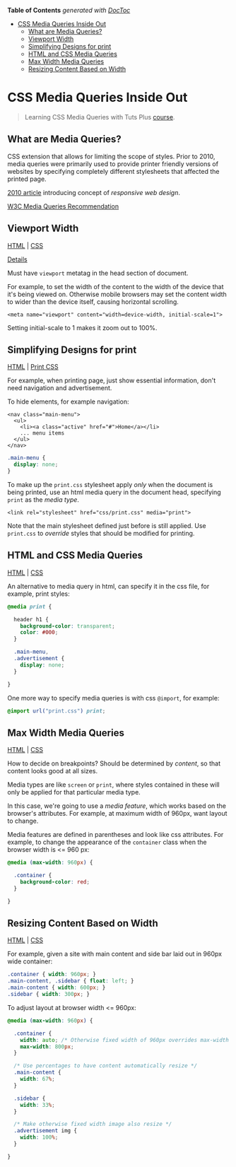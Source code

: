 <!-- START doctoc generated TOC please keep comment here to allow auto update -->
<!-- DON'T EDIT THIS SECTION, INSTEAD RE-RUN doctoc TO UPDATE -->
**Table of Contents**  *generated with [DocToc](http://doctoc.herokuapp.com/)*

- [CSS Media Queries Inside Out](#css-media-queries-inside-out)
  - [What are Media Queries?](#what-are-media-queries)
  - [Viewport Width](#viewport-width)
  - [Simplifying Designs for print](#simplifying-designs-for-print)
  - [HTML and CSS Media Queries](#html-and-css-media-queries)
  - [Max Width Media Queries](#max-width-media-queries)
  - [Resizing Content Based on Width](#resizing-content-based-on-width)

<!-- END doctoc generated TOC please keep comment here to allow auto update -->

CSS Media Queries Inside Out
==========

> Learning CSS Media Queries with Tuts Plus [course](http://webdesign.tutsplus.com/courses/media-queries-inside-out).

## What are Media Queries?

CSS extension that allows for limiting the scope of styles.
Prior to 2010, media queries were primarily used to provide printer friendly versions of websites
by specifying completely different stylesheets that affected the printed page.

[2010 article](http://alistapart.com/article/responsive-web-design) introducing concept of _responsive web design_.

[W3C Media Queries Recommendation](http://www.w3.org/TR/css3-mediaqueries/)

## Viewport Width

[HTML](site01/index.html) | [CSS](site01/css/styles.css)

[Details](http://webdesign.tutsplus.com/articles/quick-tip-dont-forget-the-viewport-meta-tag--webdesign-5972)

Must have `viewport` metatag in the head section of document.

For example, to set the width of the content to the width of the device that it's being viewed on.
Otherwise mobile browsers may set the content width to wider than the device itself, causing horizontal scrolling.

```
<meta name="viewport" content="width=device-width, initial-scale=1">
```

Setting initial-scale to 1 makes it zoom out to 100%.

## Simplifying Designs for print

[HTML](site02/index.html) | [Print CSS](site02/css/print.css)

For example, when printing page, just show essential information, don't need navigation and advertisement.

To hide elements, for example navigation:

```
<nav class="main-menu">
  <ul>
    <li><a class="active" href="#">Home</a></li>
    ... menu items
  </ul>
</nav>
```

```css
.main-menu {
  display: none;
}
```

To make up the `print.css` stylesheet apply _only_ when the document is being printed,
use an html media query in the document head, specifying `print` as the _media type_.

```
<link rel="stylesheet" href="css/print.css" media="print">
```

Note that the main stylesheet defined just before is still applied.
Use `print.css` to _override_ styles that should be modified for printing.

## HTML and CSS Media Queries

[HTML](site03/index.html) | [CSS](site03/css/styles.css)

An alternative to media query in html, can specify it in the css file, for example, print styles:

```css
@media print {

  header h1 {
    background-color: transparent;
    color: #000;
  }

  .main-menu,
  .advertisement {
    display: none;
  }

}
```

One more way to specify media queries is with css `@import`, for example:

```css
@import url("print.css") print;
```

## Max Width Media Queries

[HTML](site04/index.html) | [CSS](site04/css/styles.css)

How to decide on breakpoints? Should be determined by _content_, so that content looks good at all sizes.

Media types are like `screen` or `print`, where styles contained in these will only be applied for that particular media type.

In this case, we're going to use a _media feature_, which works based on the browser's attributes.
For example, at maximum width of 960px, want layout to change.

Media features are defined in parentheses and look like css attributes.
For example, to change the appearance of the `container` class when the browser width is <= 960 px:

```css
@media (max-width: 960px) {

  .container {
    background-color: red;
  }

}
```

## Resizing Content Based on Width

[HTML](site05/index.html) | [CSS](site05/css/styles.css)

For example, given a site with main content and side bar laid out in 960px wide container:

```css
.container { width: 960px; }
.main-content, .sidebar { float: left; }
.main-content { width: 600px; }
.sidebar { width: 300px; }
```

To adjust layout at browser width <= 960px:

```css
@media (max-width: 960px) {

  .container {
    width: auto; /* Otherwise fixed width of 960px overrides max-width */
    max-width: 800px;
  }

  /* Use percentages to have content automatically resize */
  .main-content {
    width: 67%;
  }

  .sidebar {
    width: 33%;
  }

  /* Make otherwise fixed width image also resize */
  .advertisement img {
    width: 100%;
  }

}
```
